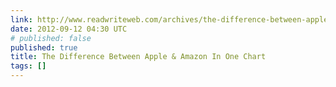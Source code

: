 ```yaml
---
link: http://www.readwriteweb.com/archives/the-difference-between-apple-amazon-in-one-chart.php
date: 2012-09-12 04:30 UTC
# published: false
published: true
title: The Difference Between Apple & Amazon In One Chart
tags: []
---
```



